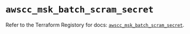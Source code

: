 # `awscc_msk_batch_scram_secret`

Refer to the Terraform Registory for docs: [`awscc_msk_batch_scram_secret`](https://registry.terraform.io/providers/hashicorp/awscc/0.70.0/docs/resources/msk_batch_scram_secret).
